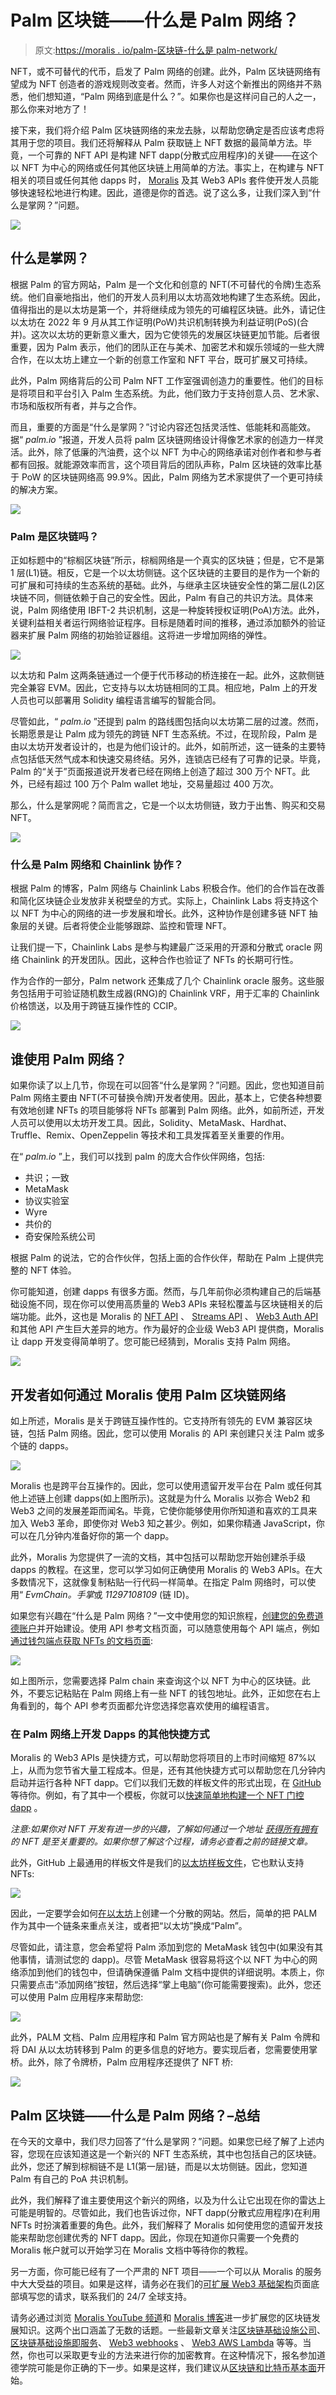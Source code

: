 # Palm 区块链——什么是 Palm 网络？

> 原文:[https://moralis . io/palm-区块链-什么是 palm-network/](https://moralis.io/palm-blockchain-what-is-the-palm-network/)

NFT，或不可替代的代币，启发了 Palm 网络的创建。此外，Palm 区块链网络有望成为 NFT 创造者的游戏规则改变者。然而，许多人对这个新推出的网络并不熟悉，他们想知道，“Palm 网络到底是什么？”。如果你也是这样问自己的人之一，那么你来对地方了！

接下来，我们将介绍 Palm 区块链网络的来龙去脉，以帮助您确定是否应该考虑将其用于您的项目。我们还将解释从 Palm 获取链上 NFT 数据的最简单方法。毕竟，一个可靠的 NFT API 是构建 NFT dapp(分散式应用程序)的关键——在这个以 NFT 为中心的网络或任何其他区块链上用简单的方法。事实上，在构建与 NFT 相关的项目或任何其他 dapps 时， [Moralis](https://moralis.io/) 及其 Web3 APIs 套件使开发人员能够快速轻松地进行构建。因此，道德是你的首选。说了这么多，让我们深入到“什么是掌网？”问题。

![](../Images/6a588b85ee63552e5bd945c3da06f04d.png)

## 什么是掌网？

根据 Palm 的官方网站，Palm 是一个文化和创意的 NFT(不可替代的令牌)生态系统。他们自豪地指出，他们的开发人员利用以太坊高效地构建了生态系统。因此，值得指出的是以太坊是第一个，并将继续成为领先的可编程区块链。此外，请记住以太坊在 2022 年 9 月从其工作证明(PoW)共识机制转换为利益证明(PoS)(合并)。这次以太坊的更新意义重大，因为它使领先的发展区块链更加节能。后者很重要，因为 Palm 表示，他们的团队正在与美术、加密艺术和娱乐领域的一些大牌合作，在以太坊上建立一个新的创意工作室和 NFT 平台，既可扩展又可持续。

此外，Palm 网络背后的公司 Palm NFT 工作室强调创造力的重要性。他们的目标是将项目和平台引入 Palm 生态系统。为此，他们致力于支持创意人员、艺术家、市场和版权所有者，并与之合作。

而且，重要的方面是“什么是掌网？”讨论内容还包括灵活性、低能耗和高能效。据“ *palm.io* ”报道，开发人员将 palm 区块链网络设计得像艺术家的创造力一样灵活。此外，除了低廉的汽油费，这个以 NFT 为中心的网络承诺对创作者和参与者都有回报。就能源效率而言，这个项目背后的团队声称，Palm 区块链的效率比基于 PoW 的区块链网络高 99.9%。因此，Palm 网络为艺术家提供了一个更可持续的解决方案。

![](../Images/6797b3b9c719eb59ca283129a5a17ddd.png)

### Palm 是区块链吗？

正如标题中的“棕榈区块链”所示，棕榈网络是一个真实的区块链；但是，它不是第 1 层(L1)链。相反，它是一个以太坊侧链。这个区块链的主要目的是作为一个新的可扩展和可持续的生态系统的基础。此外，与继承主区块链安全性的第二层(L2)区块链不同，侧链依赖于自己的安全性。因此，Palm 有自己的共识方法。具体来说，Palm 网络使用 IBFT-2 共识机制，这是一种旋转授权证明(PoA)方法。此外，关键利益相关者运行网络验证程序。目标是随着时间的推移，通过添加额外的验证器来扩展 Palm 网络的初始验证器组。这将进一步增加网络的弹性。

![](../Images/3bfbeab5108335e5a7192c557bce41bc.png)

以太坊和 Palm 这两条链通过一个便于代币移动的桥连接在一起。此外，这款侧链完全兼容 EVM。因此，它支持与以太坊链相同的工具。相应地，Palm 上的开发人员也可以部署用 Solidity 编程语言编写的智能合同。

尽管如此，“ *palm.io* ”还提到 palm 的路线图包括向以太坊第二层的过渡。然而，长期愿景是让 Palm 成为领先的跨链 NFT 生态系统。不过，在现阶段，Palm 是由以太坊开发者设计的，也是为他们设计的。此外，如前所述，这一链条的主要特点包括低天然气成本和快速交易终结。另外，连锁店已经有了可靠的记录。毕竟，Palm 的“关于”页面报道说开发者已经在网络上创造了超过 300 万个 NFT。此外，已经有超过 100 万个 Palm wallet 地址，交易量超过 400 万次。

那么，什么是掌网呢？简而言之，它是一个以太坊侧链，致力于出售、购买和交易 NFT。

![](../Images/17b2bc46832e6521de1fd939fa281b68.png)

### 什么是 Palm 网络和 Chainlink 协作？

根据 Palm 的博客，Palm 网络与 Chainlink Labs 积极合作。他们的合作旨在改善和简化区块链企业发放非关税壁垒的方式。实际上，Chainlink Labs 将支持这个以 NFT 为中心的网络的进一步发展和增长。此外，这种协作是创建多链 NFT 抽象层的关键。后者将使企业能够跟踪、监控和管理 NFT。

让我们提一下，Chainlink Labs 是参与构建最广泛采用的开源和分散式 oracle 网络 Chainlink 的开发团队。因此，这种合作也验证了 NFTs 的长期可行性。

作为合作的一部分，Palm network 还集成了几个 Chainlink oracle 服务。这些服务包括用于可验证随机数生成器(RNG)的 Chainlink VRF，用于汇率的 Chainlink 价格馈送，以及用于跨链互操作性的 CCIP。

![](../Images/8015209b72532acfc4ed498ca863fac4.png)

## 谁使用 Palm 网络？

如果你读了以上几节，你现在可以回答“什么是掌网？”问题。因此，您也知道目前 Palm 网络主要由 NFT(不可替换令牌)开发者使用。因此，基本上，它使各种想要有效地创建 NFTs 的项目能够将 NFTs 部署到 Palm 网络。此外，如前所述，开发人员可以使用以太坊开发工具。因此，Solidity、MetaMask、Hardhat、Truffle、Remix、OpenZeppelin 等技术和工具发挥着至关重要的作用。

在“ *palm.io* ”上，我们可以找到 palm 的庞大合作伙伴网络，包括:

*   共识；一致
*   MetaMask
*   协议实验室
*   Wyre
*   共价的
*   奇安保险系统公司

根据 Palm 的说法，它的合作伙伴，包括上面的合作伙伴，帮助在 Palm 上提供完整的 NFT 体验。

你可能知道，创建 dapps 有很多方面。然而，与几年前你必须构建自己的后端基础设施不同，现在你可以使用高质量的 Web3 APIs 来轻松覆盖与区块链相关的后端功能。此外，这也是 Moralis 的 [NFT API](https://moralis.io/nft-api/) 、 [Streams API](https://moralis.io/streams/) 、 [Web3 Auth API](https://moralis.io/authentication/) 和其他 API 产生巨大差异的地方。作为最好的企业级 Web3 API 提供商，Moralis 让 dapp 开发变得简单明了。您可能已经猜到，Moralis 支持 Palm 网络。

![](../Images/19be1b4583fe5e1be919d6f7bf815606.png)

## 开发者如何通过 Moralis 使用 Palm 区块链网络

如上所述，Moralis 是关于跨链互操作性的。它支持所有领先的 EVM 兼容区块链，包括 Palm 网络。因此，您可以使用 Moralis 的 API 来创建只关注 Palm 或多个链的 dapps。

![](../Images/a743cfb2532baaea80c53c267bc9fedf.png)

Moralis 也是跨平台互操作的。因此，您可以使用遗留开发平台在 Palm 或任何其他上述链上创建 dapps(如上图所示)。这就是为什么 Moralis 以弥合 Web2 和 Web3 之间的发展差距而闻名。毕竟，它使你能够使用你所知道和喜欢的工具来加入 Web3 革命，即使你对 Web3 知之甚少。例如，如果你精通 JavaScript，你可以在几分钟内准备好你的第一个 dapp。

此外，Moralis 为您提供了一流的文档，其中包括可以帮助您开始创建杀手级 dapps 的教程。在这里，您可以学习如何正确使用 Moralis 的 Web3 APIs。在大多数情况下，这就像复制粘贴一行代码一样简单。在指定 Palm 网络时，可以使用“ *EvmChain。手掌*或 *11297108109* (链 ID)。

如果您有兴趣在“什么是 Palm 网络？”一文中使用您的知识旅程，[创建您的免费道德账户](https://admin.moralis.io/register)并开始建设。使用 API 参考文档页面，可以随意使用每个 API 端点，例如[通过钱包端点获取 NFTs 的文档页面](https://docs.moralis.io/reference/getwalletnfts):

![](../Images/ee25c3e5e60854d1ff6382724a53790c.png)

如上图所示，您需要选择 Palm chain 来查询这个以 NFT 为中心的区块链。此外，不要忘记粘贴在 Palm 网络上有一些 NFT 的钱包地址。此外，正如您在右上角看到的，每个 API 参考页面都允许您选择您喜欢使用的编程语言。

### 在 Palm 网络上开发 Dapps 的其他快捷方式

Moralis 的 Web3 APIs 是快捷方式，可以帮助您将项目的上市时间缩短 87%以上，从而为您节省大量工程成本。但是，还有其他快捷方式可以帮助您在几分钟内启动并运行各种 NFT dapp。它们以我们无数的样板文件的形式出现，在 [GitHub](https://github.com/MoralisWeb3/youtube-tutorials) 等待你。例如，有了其中一个模板，你就可以[快速简单地构建一个 NFT 门控 dapp](https://github.com/MoralisWeb3/youtube-tutorials/tree/main/nft-gating) 。

*注意:如果你对 NFT 开发有进一步的兴趣，了解如何通过一个地址* [*获得所有拥有*](https://moralis.io/how-to-get-all-nfts-owned-by-an-address-3-step-process/) *的 NFT 是至关重要的。如果你想了解这个过程，请务必查看之前的链接文章。*

此外，GitHub 上最通用的样板文件是我们的[以太坊样板文件](https://github.com/ethereum-boilerplate/ethereum-boilerplate)，它也默认支持 NFTs:

![](../Images/b591a171f294808bbaebdfe66da9f634.png)

因此，一定要学会如何[在以太坊](https://moralis.io/how-to-create-a-decentralized-website-on-ethereum/)上创建一个分散的网站。然后，简单的把 PALM 作为其中一个链条来重点关注，或者把“以太坊”换成“Palm”。

尽管如此，请注意，您会希望将 Palm 添加到您的 MetaMask 钱包中(如果没有其他事情，请测试您的 dapp)。尽管 MetaMask 很容易将这个以 NFT 为中心的网络添加到他们的钱包中，但请确保遵循 Palm 文档中提供的详细说明。本质上，你只需要点击“添加网络”按钮，然后选择“掌上电脑”(你可能需要搜索)。此外，您还可以使用 Palm 应用程序来帮助您:

![](../Images/5f96ecc72c08616b4f24a0f9a73d7dea.png)

此外，PALM 文档、Palm 应用程序和 Palm 官方网站也是了解有关 Palm 令牌和将 DAI 从以太坊转移到 Palm 的更多信息的好地方。要实现后者，您需要使用掌桥。此外，除了令牌桥，Palm 应用程序还提供了 NFT 桥:

![](../Images/d4fd26d533dfec6bf2f564e56ff46862.png)

## Palm 区块链——什么是 Palm 网络？–总结

在今天的文章中，我们尽力回答了“什么是掌网？”问题。如果您已经了解了上述内容，您现在应该知道这是一个新兴的 NFT 生态系统，其中也包括自己的区块链。此外，您还了解到棕榈链不是 L1(第一层)链，而是以太坊侧链。因此，您知道 Palm 有自己的 PoA 共识机制。

此外，我们解释了谁主要使用这个新兴的网络，以及为什么让它出现在你的雷达上可能是明智的。尽管如此，我们也告诉过你，NFT dapp(分散式应用程序)在利用 NFTs 时扮演着重要的角色。此外，我们解释了 Moralis 如何使用您的遗留开发技能来帮助您创建优秀的 NFT dapp。因此，你现在知道你只需要一个免费的 Moralis 帐户就可以开始学习在 Moralis 文档中等待你的教程。

另一方面，你可能已经有了一个严肃的 NFT 项目——一个可以从 Moralis 的服务中大大受益的项目。如果是这样，请务必在我们的[可扩展 Web3 基础架构](https://moralis.io/scale/)页面底部填写您的请求，联系我们的 24/7 全球支持。

请务必通过浏览 [Moralis YouTube 频道](https://www.youtube.com/c/MoralisWeb3)和 [Moralis 博客](https://moralis.io/blog/)进一步扩展您的区块链发展知识。这两个出口涵盖了无数的话题。一些最新文章关注[区块链基础设施公司](https://moralis.io/blockchain-infrastructure-companies-how-to-choose-the-right-provider/)、[区块链基础设施即服务](https://moralis.io/what-is-blockchain-infrastructure-as-a-service/)、 [Web3 webhooks](https://moralis.io/moralis-webhooks-an-introduction-to-web3-webhooks/) 、 [Web3 AWS Lambda](https://moralis.io/web3-aws-lambda-use-aws-for-web3-with-an-aws-lambda-web3-provider/) 等等。当然，你也可以采取更专业的方法来进行你的加密教育。在这种情况下，报名参加道德学院可能是你正确的下一步。如果是这样，我们建议从[区块链和比特币基本面](https://academy.moralis.io/courses/blockchain-bitcoin-101)开始。